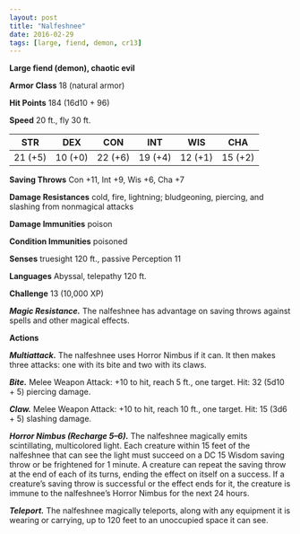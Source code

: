 ```yaml
---
layout: post
title: "Nalfeshnee"
date: 2016-02-29
tags: [large, fiend, demon, cr13]
---
```


**Large fiend (demon), chaotic evil**

**Armor Class** 18 (natural armor)

**Hit Points** 184 (16d10 + 96)

**Speed** 20 ft., fly 30 ft.

|   STR   |   DEX   |   CON   |   INT   |   WIS   |   CHA   |
|:-----:|:-----:|:-----:|:-----:|:-----:|:-----:|
| 21 (+5) | 10 (+0) | 22 (+6) | 19 (+4) | 12 (+1) | 15 (+2) |

**Saving Throws** Con +11, Int +9, Wis +6, Cha +7 

**Damage Resistances** cold, fire, lightning; bludgeoning, piercing, and slashing from nonmagical attacks 

**Damage Immunities** poison 

**Condition Immunities** poisoned 

**Senses** truesight 120 ft., passive Perception 11 

**Languages** Abyssal, telepathy 120 ft. 

**Challenge** 13 (10,000 XP) 

***Magic Resistance.*** The nalfeshnee has advantage on saving throws against spells and other magical effects. 

**Actions** 

***Multiattack.*** The nalfeshnee uses Horror Nimbus if it can. It then makes three attacks: one with its bite and two with its claws. 

***Bite.*** Melee Weapon Attack: +10 to hit, reach 5 ft., one target. Hit: 32 (5d10 + 5) piercing damage. 

***Claw.*** Melee Weapon Attack: +10 to hit, reach 10 ft., one target. Hit: 15 (3d6 + 5) slashing damage. 

***Horror Nimbus (Recharge 5–6).*** The nalfeshnee magically emits scintillating, multicolored light. Each creature within 15 feet of the nalfeshnee that can see the light must succeed on a DC 15 Wisdom saving throw or be frightened for 1 minute. A creature can repeat the saving throw at the end of each of its turns, ending the effect on itself on a success. If a creature’s saving throw is successful or the effect ends for it, the creature is immune to the nalfeshnee’s Horror Nimbus for the next 24 hours. 

***Teleport.*** The nalfeshnee magically teleports, along with any equipment it is wearing or carrying, up to 120 feet to an unoccupied space it can see.